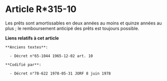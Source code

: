 # Article R*315-10

Les prêts sont amortissables en deux années au moins et quinze années au plus ; le remboursement anticipé des prêts est
toujours possible.

**Liens relatifs à cet article**

	**Anciens textes**:

	  - Décret n°65-1044 1965-12-02 art. 10

	**Codifié par**:

	  - Décret n°78-622 1978-05-31 JORF 8 juin 1978
